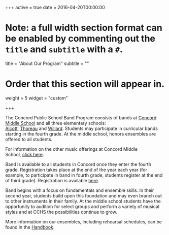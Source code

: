 +++
active = true
date = 2016-04-20T00:00:00

# Note: a full width section format can be enabled by commenting out the `title` and `subtitle` with a `#`.
title = "About Our Program"
subtitle = ""

# Order that this section will appear in.
weight = 5
widget = "custom"

+++

The Concord Public School Band Program consists of bands at [Concord Middle School](http://cms.concordps.org/) and all three elementary schools: [Alcott](http://alcott.concordps.org), [Thoreau](http://thoreau.concordps.org) and [Willard](http://willard.concordps.org). Students may participate in curricular bands starting in the fourth grade. At the middle school, honors ensembles are offered to all students.

For information on the other music offerings at Concord Middle School, [click here](http://concordmiddleschoolmusic.weebly.com).

Band is available to all students in Concord once they enter the fourth grade. Registration takes place at the end of the year each year (for example, to participate in band in fourth grade, students register at the end of third grade). Registration is available [here](/join/).

Band begins with a focus on fundamentals and ensemble skills. In their second year, students build upon this foundation and may even branch out to other instruments in their family. At the middle school students have the opportunity to audition for select groups and perform a variety of musical styles and at CCHS the possibilities continue to grow.

More information on our ensembles, including rehearsal schedules, can be found in the [Handbook](/handbook/).
